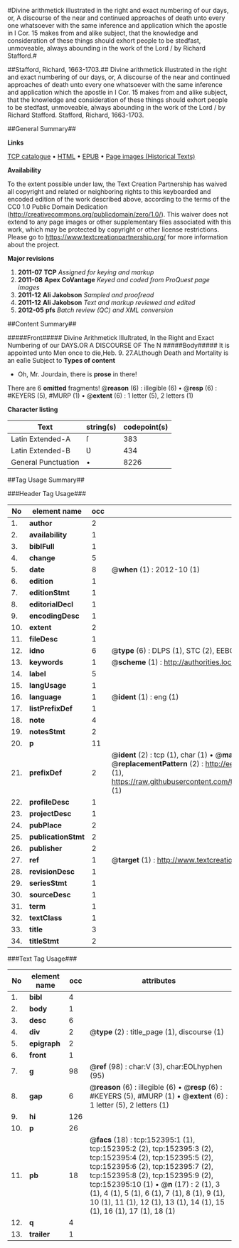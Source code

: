 #Divine arithmetick illustrated in the right and exact numbering of our days, or, A discourse of the near and continued approaches of death unto every one whatsoever with the same inference and application which the apostle in I Cor. 15 makes from and alike subject, that the knowledge and consideration of these things should exhort people to be stedfast, unmoveable, always abounding in the work of the Lord / by Richard Stafford.#

##Stafford, Richard, 1663-1703.##
Divine arithmetick illustrated in the right and exact numbering of our days, or, A discourse of the near and continued approaches of death unto every one whatsoever with the same inference and application which the apostle in I Cor. 15 makes from and alike subject, that the knowledge and consideration of these things should exhort people to be stedfast, unmoveable, always abounding in the work of the Lord / by Richard Stafford.
Stafford, Richard, 1663-1703.

##General Summary##

**Links**

[TCP catalogue](http://www.ota.ox.ac.uk/tcp/)  • 
[HTML](http://tei.it.ox.ac.uk/tcp/Texts-HTML/free/A93/A93737.html)  • 
[EPUB](http://tei.it.ox.ac.uk/tcp/Texts-EPUB/free/A93/A93737.epub) • 
[Page images (Historical Texts)](https://historicaltexts.jisc.ac.uk/eebo-38875624e)

**Availability**

To the extent possible under law, the Text Creation Partnership has waived all copyright and related or neighboring rights to this keyboarded and encoded edition of the work described above, according to the terms of the CC0 1.0 Public Domain Dedication (http://creativecommons.org/publicdomain/zero/1.0/). This waiver does not extend to any page images or other supplementary files associated with this work, which may be protected by copyright or other license restrictions. Please go to https://www.textcreationpartnership.org/ for more information about the project.

**Major revisions**

1. __2011-07__ __TCP__ *Assigned for keying and markup*
1. __2011-08__ __Apex CoVantage__ *Keyed and coded from ProQuest page images*
1. __2011-12__ __Ali Jakobson__ *Sampled and proofread*
1. __2011-12__ __Ali Jakobson__ *Text and markup reviewed and edited*
1. __2012-05__ __pfs__ *Batch review (QC) and XML conversion*

##Content Summary##

#####Front#####
Divine Arithmetick Illuſtrated, In the Right and Exact Numbering of our DAYS.OR A DISCOURSE OF The N
#####Body#####
It is appointed unto Men once to die,Heb. 9. 27.ALthough Death and Mortality is an eaſie Subject to 
**Types of content**

  * Oh, Mr. Jourdain, there is **prose** in there!

There are 6 **omitted** fragments! 
 @__reason__ (6) : illegible (6)  •  @__resp__ (6) : #KEYERS (5), #MURP (1)  •  @__extent__ (6) : 1 letter (5), 2 letters (1)

**Character listing**


|Text|string(s)|codepoint(s)|
|---|---|---|
|Latin Extended-A|ſ|383|
|Latin Extended-B|Ʋ|434|
|General Punctuation|•|8226|

##Tag Usage Summary##

###Header Tag Usage###

|No|element name|occ|attributes|
|---|---|---|---|
|1.|__author__|2||
|2.|__availability__|1||
|3.|__biblFull__|1||
|4.|__change__|5||
|5.|__date__|8| @__when__ (1) : 2012-10 (1)|
|6.|__edition__|1||
|7.|__editionStmt__|1||
|8.|__editorialDecl__|1||
|9.|__encodingDesc__|1||
|10.|__extent__|2||
|11.|__fileDesc__|1||
|12.|__idno__|6| @__type__ (6) : DLPS (1), STC (2), EEBO-CITATION (1), OCLC (1), VID (1)|
|13.|__keywords__|1| @__scheme__ (1) : http://authorities.loc.gov/ (1)|
|14.|__label__|5||
|15.|__langUsage__|1||
|16.|__language__|1| @__ident__ (1) : eng (1)|
|17.|__listPrefixDef__|1||
|18.|__note__|4||
|19.|__notesStmt__|2||
|20.|__p__|11||
|21.|__prefixDef__|2| @__ident__ (2) : tcp (1), char (1)  •  @__matchPattern__ (2) : ([0-9\-]+):([0-9IVX]+) (1), (.+) (1)  •  @__replacementPattern__ (2) : http://eebo.chadwyck.com/downloadtiff?vid=$1&page=$2 (1), https://raw.githubusercontent.com/textcreationpartnership/Texts/master/tcpchars.xml#$1 (1)|
|22.|__profileDesc__|1||
|23.|__projectDesc__|1||
|24.|__pubPlace__|2||
|25.|__publicationStmt__|2||
|26.|__publisher__|2||
|27.|__ref__|1| @__target__ (1) : http://www.textcreationpartnership.org/docs/. (1)|
|28.|__revisionDesc__|1||
|29.|__seriesStmt__|1||
|30.|__sourceDesc__|1||
|31.|__term__|1||
|32.|__textClass__|1||
|33.|__title__|3||
|34.|__titleStmt__|2||


###Text Tag Usage###

|No|element name|occ|attributes|
|---|---|---|---|
|1.|__bibl__|4||
|2.|__body__|1||
|3.|__desc__|6||
|4.|__div__|2| @__type__ (2) : title_page (1), discourse (1)|
|5.|__epigraph__|2||
|6.|__front__|1||
|7.|__g__|98| @__ref__ (98) : char:V (3), char:EOLhyphen (95)|
|8.|__gap__|6| @__reason__ (6) : illegible (6)  •  @__resp__ (6) : #KEYERS (5), #MURP (1)  •  @__extent__ (6) : 1 letter (5), 2 letters (1)|
|9.|__hi__|126||
|10.|__p__|26||
|11.|__pb__|18| @__facs__ (18) : tcp:152395:1 (1), tcp:152395:2 (2), tcp:152395:3 (2), tcp:152395:4 (2), tcp:152395:5 (2), tcp:152395:6 (2), tcp:152395:7 (2), tcp:152395:8 (2), tcp:152395:9 (2), tcp:152395:10 (1)  •  @__n__ (17) : 2 (1), 3 (1), 4 (1), 5 (1), 6 (1), 7 (1), 8 (1), 9 (1), 10 (1), 11 (1), 12 (1), 13 (1), 14 (1), 15 (1), 16 (1), 17 (1), 18 (1)|
|12.|__q__|4||
|13.|__trailer__|1||
